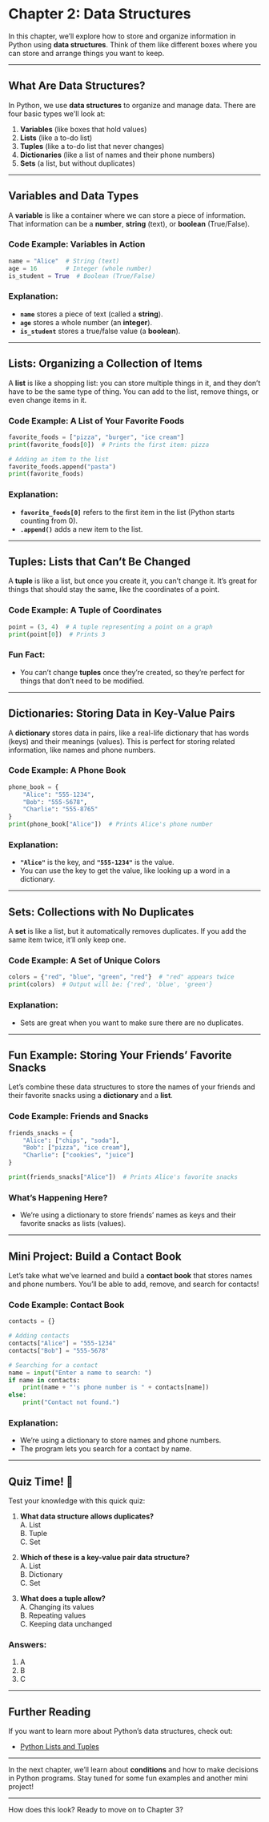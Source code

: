 # Chapter 2: Data Structures

In this chapter, we’ll explore how to store and organize information in Python using **data structures**. Think of them like different boxes where you can store and arrange things you want to keep.

---

## What Are Data Structures?

In Python, we use **data structures** to organize and manage data. There are four basic types we'll look at:
1. **Variables** (like boxes that hold values)
2. **Lists** (like a to-do list)
3. **Tuples** (like a to-do list that never changes)
4. **Dictionaries** (like a list of names and their phone numbers)
5. **Sets** (a list, but without duplicates)

---

## Variables and Data Types

A **variable** is like a container where we can store a piece of information. That information can be a **number**, **string** (text), or **boolean** (True/False).

### Code Example: Variables in Action

```python
name = "Alice"  # String (text)
age = 16        # Integer (whole number)
is_student = True  # Boolean (True/False)
```

### Explanation:
- **`name`** stores a piece of text (called a **string**).
- **`age`** stores a whole number (an **integer**).
- **`is_student`** stores a true/false value (a **boolean**).

---

## Lists: Organizing a Collection of Items

A **list** is like a shopping list: you can store multiple things in it, and they don’t have to be the same type of thing. You can add to the list, remove things, or even change items in it.

### Code Example: A List of Your Favorite Foods

```python
favorite_foods = ["pizza", "burger", "ice cream"]
print(favorite_foods[0])  # Prints the first item: pizza

# Adding an item to the list
favorite_foods.append("pasta")
print(favorite_foods)
```

### Explanation:
- **`favorite_foods[0]`** refers to the first item in the list (Python starts counting from 0).
- **`.append()`** adds a new item to the list.

---

## Tuples: Lists that Can’t Be Changed

A **tuple** is like a list, but once you create it, you can’t change it. It’s great for things that should stay the same, like the coordinates of a point.

### Code Example: A Tuple of Coordinates

```python
point = (3, 4)  # A tuple representing a point on a graph
print(point[0])  # Prints 3
```

### Fun Fact:
- You can’t change **tuples** once they’re created, so they’re perfect for things that don’t need to be modified.

---

## Dictionaries: Storing Data in Key-Value Pairs

A **dictionary** stores data in pairs, like a real-life dictionary that has words (keys) and their meanings (values). This is perfect for storing related information, like names and phone numbers.

### Code Example: A Phone Book

```python
phone_book = {
    "Alice": "555-1234",
    "Bob": "555-5678",
    "Charlie": "555-8765"
}
print(phone_book["Alice"])  # Prints Alice's phone number
```

### Explanation:
- **`"Alice"`** is the key, and **`"555-1234"`** is the value.
- You can use the key to get the value, like looking up a word in a dictionary.

---

## Sets: Collections with No Duplicates

A **set** is like a list, but it automatically removes duplicates. If you add the same item twice, it’ll only keep one.

### Code Example: A Set of Unique Colors

```python
colors = {"red", "blue", "green", "red"}  # "red" appears twice
print(colors)  # Output will be: {'red', 'blue', 'green'}
```

### Explanation:
- Sets are great when you want to make sure there are no duplicates.

---

## Fun Example: Storing Your Friends’ Favorite Snacks

Let’s combine these data structures to store the names of your friends and their favorite snacks using a **dictionary** and a **list**.

### Code Example: Friends and Snacks

```python
friends_snacks = {
    "Alice": ["chips", "soda"],
    "Bob": ["pizza", "ice cream"],
    "Charlie": ["cookies", "juice"]
}

print(friends_snacks["Alice"])  # Prints Alice's favorite snacks
```

### What’s Happening Here?
- We’re using a dictionary to store friends’ names as keys and their favorite snacks as lists (values).

---

## Mini Project: Build a Contact Book

Let’s take what we’ve learned and build a **contact book** that stores names and phone numbers. You’ll be able to add, remove, and search for contacts!

### Code Example: Contact Book

```python
contacts = {}

# Adding contacts
contacts["Alice"] = "555-1234"
contacts["Bob"] = "555-5678"

# Searching for a contact
name = input("Enter a name to search: ")
if name in contacts:
    print(name + "'s phone number is " + contacts[name])
else:
    print("Contact not found.")
```

### Explanation:
- We’re using a dictionary to store names and phone numbers.
- The program lets you search for a contact by name.

---

## Quiz Time! :tada:

Test your knowledge with this quick quiz:

1. **What data structure allows duplicates?**  
    A. List  
    B. Tuple  
    C. Set  

1. **Which of these is a key-value pair data structure?**  
    A. List  
    B. Dictionary  
    C. Set  

1. **What does a tuple allow?**  
    A. Changing its values  
    B. Repeating values  
    C. Keeping data unchanged  

### Answers:
1. A
2. B
3. C

---

## Further Reading
If you want to learn more about Python’s data structures, check out:
- [Python Lists and Tuples](https://docs.python.org/3/tutorial/datastructures.html)

---

In the next chapter, we’ll learn about **conditions** and how to make decisions in Python programs. Stay tuned for some fun examples and another mini project!

---

How does this look? Ready to move on to Chapter 3?